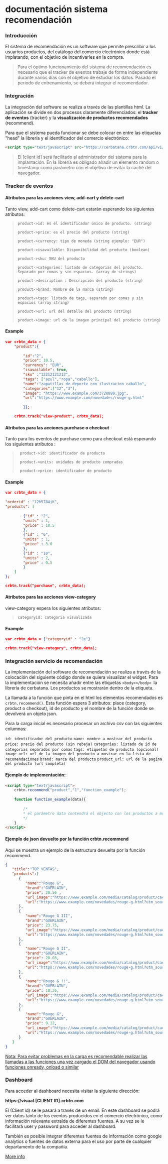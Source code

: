 

# documentación sistema recomendación

### Introducción

El sistema de recomendación es un software que permite prescribir a los usuarios productos, del catálogo del comercio electrónico donde está implatando, con el objetivo de incentivarles en la compra. 

> Para el óptimo funcionamiento del sistema de recomendación es necesario que el tracker de eventos trabaje de forma independiente durante varios días con el objetivo de estudiar los datos. Pasado el periodo de entrenamiento, se deberá integrar el recomendador. 

### Integración

La integración del software se realiza a través de las plantillas html. La aplicación se divide en dos procesos claramente diferenciados: el **tracker de eventos** (tracker) y la **visualización de productos recomendados** (recommend).

Para que el sistema pueda funcionar se debe colocar en entre las etiquetas "head" la librería y el identificador del comercio electrónico:

```html
<script type="text/javascript" src="https://cerbatana.crbtn.com/api/v1/uuid?[random]&clientid=[client id]"></script>

```

> El [client id] será facilitado al administrador del sistema para la implantación. En la librería es obligado añadir un elemento random o timestamp como parámetro con el objetivo de evitar la caché del navegador.



### Tracker de eventos

#### Atributos para las acciones view, add-cart y delete-cart

Tanto view, add-cart como delete-cart estarán esperando los siguientes atributos:

> `product->id: es el identificador único de producto. (string)`
>
> `product->price: es el precio del producto (string)`
>
> `product->currency: tipo de moneda (string ejemplo: "EUR")`
>
> `product->isavailable: Disponibilidad del producto (boolean)`
>
> `product->sku: SKU del producto`
>
> `product->categories: listado de categorias del producto. Separado por comas y sin espacios. (array de strings)`
>
> `product->description : Descripción del producto (string)`
>
> `product->brand: Nombre de la marca (string)`
>
> `product->tags: listado de tags, separado por comas y sin espacios (array string)`
>
> `product->url: url del detalle del producto (string) `
>
> `product->image: url de la imagen principal del producto (string)`

#### Example

```json
var crbtn_data = {         
    "product":{
        
        "id":"2",                 
        "price": 10.5,                 
        "currency": "EUR",                
        "isavailable": true,                 
        "sku" :"12212121212",                 
        "tags": ["azul","ropa","caballo"],                 
        "name":"zapatillas de deporte con ilustracion caballo",
        "categories":["12","3"],             
        "image": "https://www.example.com/3720880.jpg",                
        "url":"https://www.example.com/novedades/rouge-g.html"
        
        }};

    crbtn.track("view-product", crbtn_data);
```

#### Atributos para las acciones purchase o checkout

Tanto para los eventos de purchase como para checkout está esperando los siguientes atributos :

>  ` product->id: identificador de producto`
>
>  ` product->units: unidades de producto compradas`
>
>  ` product->price: identificador de producto`
>
>  

#### Example

```json
var crbtn_data = { 
    
"orderid" : "12h5784jK",    
"products": [    
    
        {"id" : "2",                 
        "units" : 1,                 
        "price" : 10.5                
        },                 
        {"id" : "6",                 
        "units" : 1,                 
        "price" : 3.0                
        },                 
        {"id" : "10",                 
        "units" : 2,                 
        "price" : 0.5                 
        }                 
	]
};

crbtn.track("purchase", crbtn_data);
```



#### Atributos para las acciones view-category

view-category espera los siguientes atributos:

> ` categoryid: categoria visualizada `

#### Example

```json
var crbtn_data = {"categoryid" : "2e"}

crbtn.track("view-category", crbtn_data);
```



### Integración servicio de recomendación

La implementación del software de recomendación se realiza a través de la colocación del siguiente código donde se quiera visualizar el widget. Para la implementación se necesita añadir entre las etiquetas `<body></body> `la librería de cerbatana. Los productos se mostrarán dentro de la etiqueta.

La llamada a la función que pinta en el html los elementos recomendados es `crbtn.recommend()`. Esta función espera 3 atributos: place (category, product o checkout), id de producto y el nombre de la función donde se devolverá un objeto json.

Para la carga inicial es necesario procesar un archivo csv con las siguientes columnas:

`id: identificador del producto`
`name: nombre a mostrar del producto`
`price: precio del producto (sin rebaja)`
`categories: listado de id de categorias separados por comas`
`tags: etiquetas de producto (opcional)` 
`image_url: url de la imagen del producto a mostrar en la lista de recomendaciones`
`brand: marca del producto`
`product_url: url de la pagina del producto (url completa)`

#### Ejemplo de implementación:

```html
<script type="text/javascript">
    crbtn.recommend("product","1","function_example");
    
    function function_example(data){
        
        /*
        * el parámetro data contendrá el objecto con los productos a mostrar. 
        */      
    }
</script>

```

#### Ejemplo de json devuelto por la función crbtn.recommend

Aqui se muestra un ejemplo de la estructura devuelta por la función recommend. 

```json
{  
   "title":"TOP VENTAS",
   "products":[  
      {  
         "name":"Rouge G",
         "brand":"GUERLAIN",
         "price": 20.56 ,
         "url_image":"https://www.example.com/media/catalog/product/cache/1/small_image/178x/9df78eab33525d08d6e5fb8d27136e95/3/7/3720880.jpg",
         "url":"https://www.example.com/novedades/rouge-g.html?utm_source=cerbatana"
      },
      {  
         "name":"Rouge G III",
         "brand":"GUERLAIN",
         "price": 23.75,
         "url_image":"https://www.example.com/media/catalog/product/cache/1/small_image/178x/9df78eab33525d08d6e5fb8d27136e95/3/7/3720880.jpg",
         "url":"https://www.example.com/novedades/rouge-g.html?utm_source=cerbatana"
      },
      {  
         "name":"Rouge G II",
         "brand":"GUERLAIN",
         "price": 20.03,
         "url_image":"https://www.example.com/media/catalog/product/cache/1/small_image/178x/9df78eab33525d08d6e5fb8d27136e95/3/7/3720880.jpg",
         "url":"https://www.example.com/novedades/rouge-g.html?utm_source=cerbatana"
      },
      {  
         "name":"Rouge G !!",
         "brand":"GUERLAIN",
         "price": 10.26,
         "url_image":"https://www.example.com/media/catalog/product/cache/1/small_image/178x/9df78eab33525d08d6e5fb8d27136e95/3/7/3720880.jpg",
         "url":"https://www.example.com/novedades/rouge-g.html?utm_source=cerbatana"
      },
      {  
         "name":"Rouge G",
         "brand":"GUERLAIN",
         "price": 9.12,
         "url_image":"https://www.example.com/media/catalog/product/cache/1/small_image/178x/9df78eab33525d08d6e5fb8d27136e95/3/7/3720880.jpg",
         "url":"https://www.example.com/novedades/rouge-g.html?utm_source=cerbatana"
      }
   ]
}
```

<u>Nota: Para evitar problemas en la carga es recomendable realizar las llamadas a las funciones una vez cargado el DOM del navegador usando funciones onready, onload o similar</u>

### Dashboard

Para acceder al dashboard necesita visitar la siguiente dirección:

**https://visual.[CLIENT ID].crbtn.com**

El (Client id) se le pasará a través de un email. En este dashboard se podrá ver datos tanto de los eventos producidos en el comercio electrónico, como información relevante extraída de diferentes fuentes. A su vez se le facilitará user y password para acceder al dashboard.

También es posible integrar diferentes fuentes de información como google analytics o fuentes de datos externa para el uso por parte de cualquier departamento de la compañía.

[More info](https://www.tribeclick.com/index.php/contacto/) 